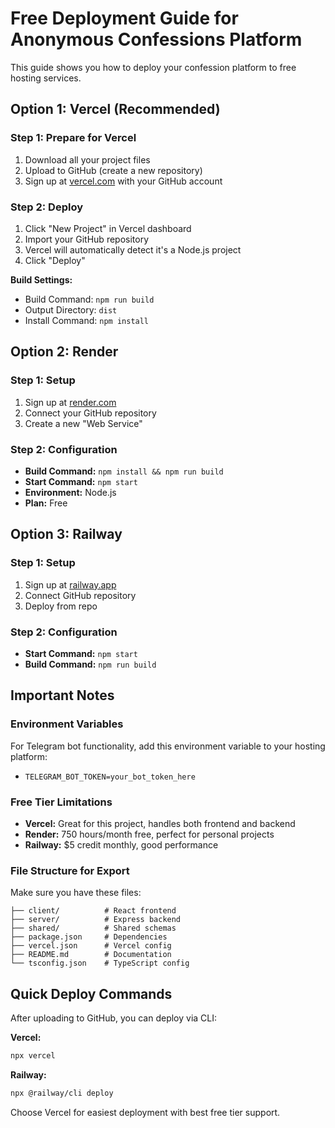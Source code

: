 # Free Deployment Guide for Anonymous Confessions Platform

This guide shows you how to deploy your confession platform to free hosting services.

## Option 1: Vercel (Recommended)

### Step 1: Prepare for Vercel
1. Download all your project files
2. Upload to GitHub (create a new repository)
3. Sign up at [vercel.com](https://vercel.com) with your GitHub account

### Step 2: Deploy
1. Click "New Project" in Vercel dashboard
2. Import your GitHub repository
3. Vercel will automatically detect it's a Node.js project
4. Click "Deploy"

**Build Settings:**
- Build Command: `npm run build`
- Output Directory: `dist`
- Install Command: `npm install`

## Option 2: Render

### Step 1: Setup
1. Sign up at [render.com](https://render.com)
2. Connect your GitHub repository
3. Create a new "Web Service"

### Step 2: Configuration
- **Build Command:** `npm install && npm run build`
- **Start Command:** `npm start`
- **Environment:** Node.js
- **Plan:** Free

## Option 3: Railway

### Step 1: Setup
1. Sign up at [railway.app](https://railway.app)
2. Connect GitHub repository
3. Deploy from repo

### Step 2: Configuration
- **Start Command:** `npm start`
- **Build Command:** `npm run build`

## Important Notes

### Environment Variables
For Telegram bot functionality, add this environment variable to your hosting platform:
- `TELEGRAM_BOT_TOKEN=your_bot_token_here`

### Free Tier Limitations
- **Vercel:** Great for this project, handles both frontend and backend
- **Render:** 750 hours/month free, perfect for personal projects  
- **Railway:** $5 credit monthly, good performance

### File Structure for Export
Make sure you have these files:
```
├── client/          # React frontend
├── server/          # Express backend  
├── shared/          # Shared schemas
├── package.json     # Dependencies
├── vercel.json      # Vercel config
├── README.md        # Documentation
└── tsconfig.json    # TypeScript config
```

## Quick Deploy Commands

After uploading to GitHub, you can deploy via CLI:

**Vercel:**
```bash
npx vercel
```

**Railway:**
```bash
npx @railway/cli deploy
```

Choose Vercel for easiest deployment with best free tier support.